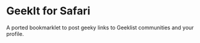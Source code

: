 GeekIt for Safari
=============

A ported bookmarklet to post geeky links to Geeklist communities and your profile.